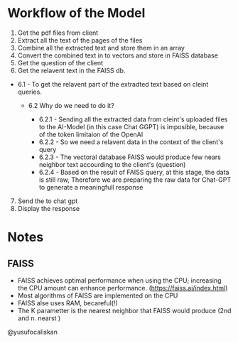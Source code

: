 # Workflow of the Model

1. Get the pdf files from client
2. Extract all the text of the pages of the files
3. Combine all the extracted text and store them in an array
4. Convert the combined text in to vectors and store in FAISS database
5. Get the question of the client
6. Get the relavent text in the FAISS db.

- 6.1 - To get the relavent part of the extradted text based on cleint queries.

  - 6.2 Why do we need to do it?

    - 6.2.1 - Sending all the extracted data from cleint's uploaded files to the AI-Model (in this case Chat GGPT) is imposible, because of the token limitaion of the OpenAI
    - 6.2.2 - So we need a relavent data in the context of the client's query
    - 6.2.3 - The vectoral database FAISS would produce few nears neighbor text accourding to the client's (question)
    - 6.2.4 - Based on the result of FAISS query, at this stage, the data is still raw,
      Therefore we are preparing the raw data for Chat-GPT to generate a meaningfull response

7. Send the to chat gpt
8. Display the response

# Notes

## FAISS

- FAISS achieves optimal performance when using the CPU; increasing the CPU amount can enhance performance. (https://faiss.ai/index.html)
- Most algorithms of FAISS are implemented on the CPU
- FAISS alse uses RAM, becareful(!)
- The K parametter is the nearest neighbor that FAISS would produce (2nd and n. nearst )

@yusufocaliskan
